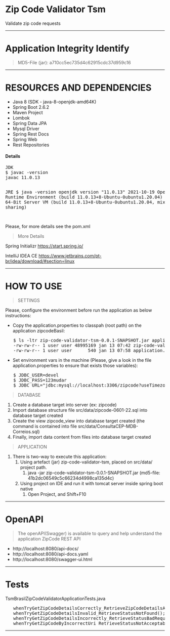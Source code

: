 # Zip Code Validator Tsm

Validate zip code requests

---------------------------------------------------------------------------------------------------

# Application Integrity Identify

> MD5-File (jar): a710cc5ec735d4c62915cdc37d959c16

---------------------------------------------------------------------------------------------------

# RESOURCES AND DEPENDENCIES

* Java 8 (SDK - java-8-openjdk-amd64K)
* Spring Boot 2.6.2
* Maven Project 
* Lombok
* Spring Data JPA
* Mysql Driver
* Spring Rest Docs
* Spring Web
* Rest Repositories

<h4>Details</h4>
<pre>
JDK
$ javac -version 
javac 11.0.13

JRE
$ java -version
openjdk version "11.0.13" 2021-10-19
OpenJDK Runtime Environment (build 11.0.13+8-Ubuntu-0ubuntu1.20.04)
OpenJDK 64-Bit Server VM (build 11.0.13+8-Ubuntu-0ubuntu1.20.04, mixed mode, sharing)

</pre>

Please, for more details see the pom.xml

> More Details

Spring Initializr https://start.spring.io/

IntelliJ IDEA CE https://www.jetbrains.com/pt-br/idea/download/#section=linux

---------------------------------------------------------------------------------------------------

# HOW TO USE

> SETTINGS

Please, configure the environment before run the application as below instructions:

- Copy the application.properties to classpah (root path) on the application zipcodeBasil:
<pre>
   $ ls -ltr zip-code-validator-tsm-0.0.1-SNAPSHOT.jar application.properties
   -rw-rw-r-- 1 user user 48995169 jan 13 07:42 zip-code-validator-tsm-0.0.1-SNAPSHOT.jar
   -rw-rw-r-- 1 user user      540 jan 13 07:58 application.properties
</pre>

- Set environment vars in the machine (Please, give a look in the file application.properties to ensure that exists those variables):
<pre>
   $ JDBC_USER=devel
   $ JDBC_PASS=123mudar
   $ JDBC_URL="jdbc:mysql://localhost:3306/zipcode?useTimezone=true&serverTimezone=UTC"
</pre>

> DATABASE
   1. Create a database target into server (ex: zipcode)
   2. Import database structure file src/data/zipcode-0601-22.sql into database target created
   3. Create the view zipcode_view into database target created (the command is contained into file src/data/ConsultaCEP-MDB-Correios.sql)
   4. Finally, import data content from files into database target created

> APPLICATION
1. There is two-way to execute this application:
   1. Using artefact (jar) zip-code-validator-tsm, placed on src/data/ project path.
      1. java -jar zip-code-validator-tsm-0.0.1-SNAPSHOT.jar (md5-file: 41b2dc06549c5c66234d4998ca135d4c)
   2. Using project on IDE and run it with tomcat server inside spring boot native
      1. Open Project, and Shift+F10

---------------------------------------------------------------------------------------------------

# OpenAPI

> The openAPI(Swagger) is available to query and help understand the application ZipCode REST API

* http://localhost:8080/api-docs/
* http://localhost:8080/api-docs.yaml
* http://localhost:8080/swagger-ui.html

---------------------------------------------------------------------------------------------------

# Tests

TsmBrasilZipCodeValidatorApplicationTests.java
<pre>
   whenTryGetZipCodeDetailsCorrectly_RetrieveZipCodeDetailsAndStatusOK();
   whenTryGetZipCodeDetailsInvalid_RetrieveStatusNotFound();
   whenTryGetZipCodeDetailsIncorrectly_RetrieveStatusBadRequest();
   whenTryGetZipCodeByIncorrectUri_RetrieveStatusNotAcceptable();
</pre>


---------------------------------------------------------------------------------------------------

